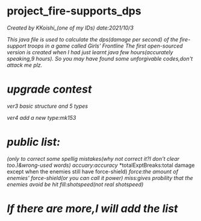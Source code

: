 # project_fire-supports_dps
*Created by KKoishi_(one of my IDs)*
*date:2021/10/3*


*This java file is used to calculate the dps(damage per second) of the fire-support troops in a game called Girls' Frontline*
*The first open-sourced version is created when I had just learnt java few hours(accurately speaking,9 hours).*
*So you may have found some unforgivable codes,don't attack me plz.*


# *upgrade contest*
*ver3  basic structure and 5 types*

*ver4  add a new type:mk153*


# *public list:*
*(only to correct some spellig mistakes(why not correct it?I don't clear too.)&wrong-used words)*
*accuary:accuracy*
*totalExptBreaks:total damage except when the enemies still have force-shield)
*force:the amount of enemies' force-shield(or you can call it power)*
*miss:gives probility that the enemies avoid be hit*
*fill:shotspeed(not real shotspeed)*
# *If there are more,I will add the list*
